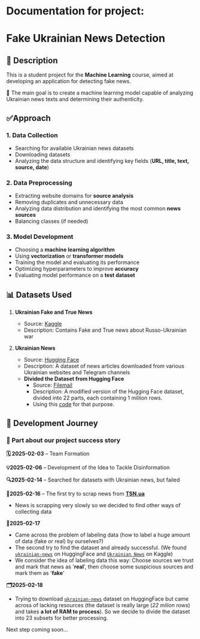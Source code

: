 # Documentation for project:
# **Fake Ukrainian News Detection**

## 📌 Description
This is a student project for the **Machine Learning** course, aimed at developing an application for detecting fake news.

🎯 The main goal is to create a machine learning model capable of analyzing Ukrainian news texts and determining their authenticity.

## ✅Approach

### 1. Data Collection
- Searching for available Ukrainian news datasets
- Downloading datasets
- Analyzing the data structure and identifying key fields (**URL, title, text, source, date**)

### 2. Data Preprocessing
- Extracting website domains for **source analysis**
- Removing duplicates and unnecessary data
- Analyzing data distribution and identifying the most common **news sources**
- Balancing classes (if needed)

### 3. Model Development
- Choosing a **machine learning algorithm**
- Using **vectorization** or **transformer models**
- Training the model and evaluating its performance
- Optimizing hyperparameters to improve **accuracy**
- Evaluating model performance on a **test dataset**

## 📊 Datasets Used

1. **Ukrainian Fake and True News**
   - Source: [Kaggle](https://www.kaggle.com/datasets/zepopo/ukrainian-fake-and-true-news)
   - Description: Contains Fake and True news about Russo-Ukrainian war

2. **Ukrainian News**
   - Source: [Hugging Face](https://huggingface.co/datasets/zeusfsx/ukrainian-news)
   - Description: A dataset of news articles downloaded from various Ukrainian websites and Telegram channels

   * **Divided the Dataset from Hugging Face**
      - Source: [Filemail](https://bebra-bebrynka.filemail.com/d/rhfwkzhvbwtwmen)
      - Description: A modified version of the Hugging Face dataset, divided into 22 parts, each containing 1 million rows.
      - Using this [code](split_all_dataset_from_hf.py) for that purpose.


## 🚀 Development Journey
### 📌 Part about our project success story
**🗓 2025-02-03** – Team Formation

**💡2025-02-06** – Development of the Idea to Tackle Disinformation

**🔍2025-02-14** – Searched for datasets with Ukrainian news, but failed

**📰2025-02-16** – The first try to scrap news from **[TSN.ua](https://tsn.ua/news)**
 - News is scrapping very slowly so we decided to find other ways of collecting data

**🤔2025-02-17**
 - Came across the problem of labeling data (how to label a huge amount of data (fake or real) by ourselves?)
 - The second try to find the dataset and already successful. (We found [`ukrainian-news`](https://huggingface.co/datasets/zeusfsx/ukrainian-news) on HuggingFace and
  [`Ukrainian News`](https://www.kaggle.com/datasets/zepopo/ukrainian-fake-and-true-news) on Kaggle)
- We consider the idea of labeling data this way: Choose sources we trust and mark that news as '**real**', then choose some suspicious sources and mark them as '**fake**'

**🗂️2025-02-18**
 - Trying to download [`ukrainian-news`](https://huggingface.co/datasets/zeusfsx/ukrainian-news) dataset on HuggingFace but came across of lacking resources (the dataset is really large (*22 milion rows*) and takes **a lot of RAM to process**). So we decide to divide the dataset into 23 subsets for better processing.

Next step coming soon...
